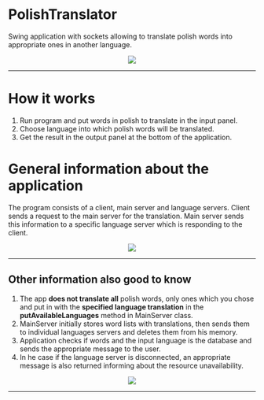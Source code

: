 # PolishTranslator
Swing application with sockets allowing to translate polish words into appropriate ones in another language.

<p align="center">
  <img src=https://user-images.githubusercontent.com/74014874/164570882-4a5478b9-c52a-4a55-985b-f74ff7200eb8.png
   >
</p>

__________________________________________________________________________________________________________________


# How it works

  1. Run program and put words in polish to translate in the input panel.
  2. Choose language into which polish words will be translated.
  3. Get the result in the output panel at the bottom of the application.


# General information about the application
  
  The program consists of a client, main server and language servers. Client sends a request to the main server for the translation. 
  Main server sends this information to a specific language server which is responding to the client.

<p align="center">
  <img src=https://user-images.githubusercontent.com/74014874/164570882-4a5478b9-c52a-4a55-985b-f74ff7200eb8.png
   >
</p>


__________________________________________________________________________________________________________________
  
## Other information also good to know  
  
  1. The app **does not translate all** polish words, only ones which you chose and put in with the **specified language translation** in the **putAvailableLanguages** method in MainServer class.
  3. MainServer initially stores word lists with translations, then sends them to individual languages servers and deletes them from his memory.
  4. Application checks if words and the input language is the database and sends the appropriate message to the user.
  5. In he case if the language server is disconnected, an appropriate message is also returned informing about the resource unavailability.

<p align="center">
  <img src=https://user-images.githubusercontent.com/74014874/164574378-60070fea-f1f4-4930-953f-6bdb5ba20b28.png
   >
</p>

__________________________________________________________________________________________________________________
